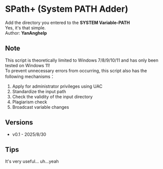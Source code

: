 # SPath+ (System PATH Adder)
Add the directory you entered to the **SYSTEM Variable-PATH**<br>
Yes, it's that simple.<br>
Author: **YanAnghelp**

## Note
This script is theoretically limited to Windows 7/8/9/10/11 and has only been tested on Windows 11!<br>
To prevent unnecessary errors from occurring, this script also has the following mechanisms：<br>

1. Apply for administrator privileges using UAC
2. Standardize the input path
3. Check the validity of the input directory
4. Plagiarism check
5. Broadcast variable changes

## Versions
- v0.1 - 2025/8/30

## Tips
It's very useful... uh...yeah
